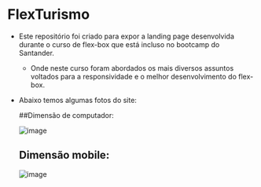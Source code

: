 # FlexTurismo

- Este repositório foi criado para expor a landing page desenvolvida durante o curso de flex-box que está incluso no bootcamp do Santander.
  
  - Onde neste curso foram abordados os mais diversos assuntos voltados para a responsividade e o melhor desenvolvimento do flex-box.
 
- Abaixo temos algumas fotos do site:

  ##Dimensão de computador:
  
  ![image](https://user-images.githubusercontent.com/69178897/174442690-def67957-0b41-42bf-b588-7d80b0d9a3a9.png)
 
  ## Dimensão mobile: 
  
  ![image](https://user-images.githubusercontent.com/69178897/174442666-374ed212-a246-4a97-a1e8-c93f5c3d7e89.png)
